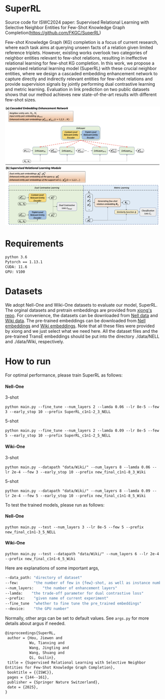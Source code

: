 # SuperRL
Source code for ISWC2024 paper: Supervised Relational Learning with Selective Neighbor Entities for Few-Shot Knowledge Graph Completion(https://github.com/FKGC/SuperRL)

Few-shot Knowledge Graph (KG) completion is a focus of current research, where each task aims at querying unseen facts of a relation given limited reference triplets. However, existing works overlook two categories of neighbor entities relevant to few-shot relations, resulting in ineffective relational learning for few-shot KG completion. In this work, we propose a supervised relational learning model (SuperRL) with these crucial neighbor entities, where we design a cascaded embedding enhancement network to capture directly and indirectly relevant entities for few-shot relations and provide supervision signals by jointly performing dual contrastive learning and metric learning. Evaluation in link prediction on two public datasets shows that our method achieves new state-of-the-art results with different few-shot sizes.

![本地图片](./figure/Model.png)

# Requirements

```
python 3.6
Pytorch == 1.13.1
CUDA: 11.6
GPU: V100
```

# Datasets

We adopt Nell-One and Wiki-One datasets to evaluate our model, SuperRL.
The orginal datasets and pretrain embeddings are provided from [xiong's repo](https://github.com/xwhan/One-shot-Relational-Learning). 
For convenience, the datasets can be downloaded from [Nell data](https://sites.cs.ucsb.edu/~xwhan/datasets/nell.tar.gz)
and [Wiki data](https://sites.cs.ucsb.edu/~xwhan/datasets/wiki.tar.gz). 
The pre-trained embeddings can be downloaded from [Nell embeddings](https://drive.google.com/file/d/1XXvYpTSTyCnN-PBdUkWBXwXBI99Chbps/view?usp=sharing)
 and [Wiki embeddings](https://drive.google.com/file/d/1_3HBJde2KVMhBgJeGN1-wyvW88gRU1iL/view?usp=sharing).
Note that all these files were provided by xiong and we just select what we need here. 
All the dataset files and the pre-trained TransE embeddings should be put into the directory ./data/NELL and ./data/Wiki, respectively.

# How to run
For optimal performance, please train SuperRL as follows:

#### Nell-One
3-shot
```
python main.py --fine_tune --num_layers 2 --lamda 0.06 --lr 8e-5 --few 3 --early_stop 10 --prefix SuperRL_c1n1-2_3_NELL
```

5-shot
```
python main.py --fine_tune --num_layers 2 --lamda 0.09 --lr 8e-5 --few 5 --early_stop 10 --prefix SuperRL_c1n1-2_5_NELL
```

#### Wiki-One
3-shot
```
python main.py --datapath "data/Wiki/" --num_layers 8 --lamda 0.06 --lr 2e-4 --few 3 --early_stop 10 --prefix new_final_c1n1-8_3_Wiki
```

5-shot
```
python main.py --datapath "data/Wiki/" --num_layers 8 --lamda 0.09 --lr 2e-4 --few 5 --early_stop 10 --prefix new_final_c1n1-8_5_Wiki
```

To test the trained models, please run as follows:

#### Nell-One

```
python main.py --test --num_layers 3 --lr 8e-5 --few 5 --prefix new_final_c1n1-3_5_NELL
```

#### Wiki-One

```
python main.py --test --datapath "data/Wiki/" --num_layers 6 --lr 2e-4 --prefix new_final_c1n1-6_5_Wiki
```

Here are explanations of some important args,

```bash
--data_path: "directory of dataset"
--few:       "the number of few in {few}-shot, as well as instance number in support set"
--num_layers:    "the number of enhancement layers"
--lamda:    "the trade-off parameter for dual contrastive loss"
--prefix:    "given name of current experiment"
--fine_tune  "whether to fine tune the pre_trained embeddings"
--device:    "the GPU number"
```

Normally, other args can be set to default values. See ``args.py`` for more details about argus if needed.

```
@inproceedings{SuperRL,
 author = {Hou, Jiewen and
           Wu, Tianxing and
           Wang, Jingting and
           Wang, Shuang and
           Qi, Guilin},
 title = {Supervised Relational Learning with Selective Neighbor Entities for Few-Shot Knowledge Graph Completion},
 booktitle = {{ISWC}},
 pages = {144--161},
 publisher = {Springer Nature Switzerland},
 date = {2025},
}
```

